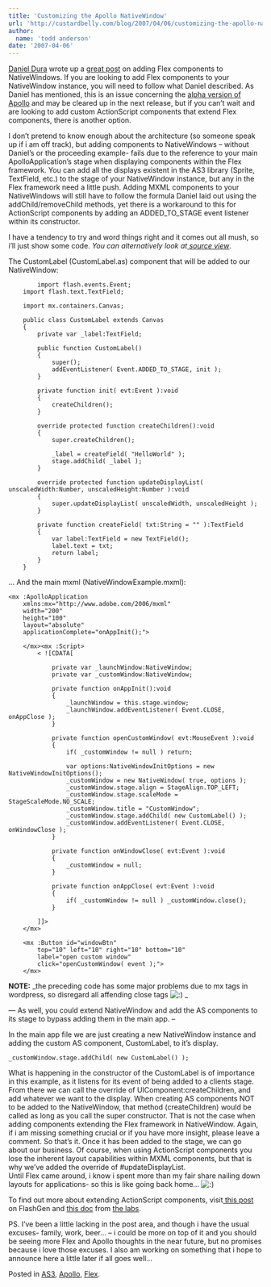 ```yaml
---
title: 'Customizing the Apollo NativeWindow'
url: 'http://custardbelly.com/blog/2007/04/06/customizing-the-apollo-nativewindow/'
author:
  name: 'todd anderson'
date: '2007-04-06'
---
```


[Daniel Dura](http://www.danieldura.com/) wrote up a [great post](http://www.danieldura.com/archive/apollo-multi-window-support-using-flex) on adding Flex components to NativeWindows. If you are looking to add Flex components to your NativeWindow instance, you will need to follow what Daniel described. As Daniel has mentioned, this is an issue concerning the [alpha version of Apollo](http://www.adobe.com/go/apollo) and may be cleared up in the next release, but if you can’t wait and are looking to add custom ActionScript components that extend Flex components, there is another option. 

I don’t pretend to know enough about the architecture (so someone speak up if i am off track), but adding components to NativeWindows – without Daniel’s or the proceeding example- fails due to the reference to your main ApolloApplication’s stage when displaying components within the Flex framework. You can add all the displays existent in the AS3 library (Sprite, TextField, etc.) to the stage of your NativeWindow instance, but any in the Flex framework need a little push. Adding MXML components to your NativeWindows will still have to follow the formula Daniel laid out using the addChild/removeChild methods, yet there is a workaround to this for ActionScript components by adding an ADDED_TO_STAGE event listener within its constructor.

I have a tendency to try and word things right and it comes out all mush, so i’ll just show some code. _You can alternatively look at[ source view](http://custardbelly.com/downloads/apollo/NativeWindowExample)_. 

The CustomLabel (CustomLabel.as) component that will be added to our NativeWindow:
    
            import flash.events.Event;
    	import flash.text.TextField;
     
    	import mx.containers.Canvas;
     
    	public class CustomLabel extends Canvas
    	{
    		private var _label:TextField;
     
    		public function CustomLabel()
    		{
    			super();
    			addEventListener( Event.ADDED_TO_STAGE, init );
    		}
     
    		private function init( evt:Event ):void
    		{
    			createChildren();
    		}
     
    		override protected function createChildren():void
    		{
    			super.createChildren();
     
    			_label = createField( "HelloWorld" );
    			stage.addChild( _label );
    		}
     
    		override protected function updateDisplayList( unscaledWidth:Number, unscaledHeight:Number ):void
    		{
    			super.updateDisplayList( unscaledWidth, unscaledHeight );
    		}
     
    		private function createField( txt:String = "" ):TextField
    		{
    			var label:TextField = new TextField();
    			label.text = txt;
    			return label;	
    		}
    	}

… And the main mxml (NativeWindowExample.mxml):
    
    <mx :ApolloApplication 
    	xmlns:mx="http://www.adobe.com/2006/mxml"
    	width="200"
    	height="100" 
    	layout="absolute"
    	applicationComplete="onAppInit();">
     
    	</mx><mx :Script>
    		< ![CDATA[
     
    			private var _launchWindow:NativeWindow;
    			private var _customWindow:NativeWindow;
     
    			private function onAppInit():void
    			{
    				_launchWindow = this.stage.window;
    				_launchWindow.addEventListener( Event.CLOSE, onAppClose );
    			}
     
    			private function openCustomWindow( evt:MouseEvent ):void
    			{
    				if( _customWindow != null ) return;
     
    				var options:NativeWindowInitOptions = new NativeWindowInitOptions();
    				_customWindow = new NativeWindow( true, options );
    				_customWindow.stage.align = StageAlign.TOP_LEFT;
    				_customWindow.stage.scaleMode = StageScaleMode.NO_SCALE;
    				_customWindow.title = "CustomWindow";
    				_customWindow.stage.addChild( new CustomLabel() );
    				_customWindow.addEventListener( Event.CLOSE, onWindowClose );
    			}
     
    			private function onWindowClose( evt:Event ):void
    			{
    				_customWindow = null;
    			}
     
    			private function onAppClose( evt:Event ):void
    			{
    				if( _customWindow != null ) _customWindow.close();
    			}
     
    		]]>
    	</mx>
     
    	<mx :Button id="windowBtn" 
    		top="10" left="10" right="10" bottom="10"
    		label="open custom window"
    		click="openCustomWindow( event );">
    	</mx>

**NOTE:** _the preceding code has some major problems due to mx tags in wordpress, so disregard all affending close tags ![:)](http://custardbelly.com/blog/wp-includes/images/smilies/icon_smile.gif) _

— As well, you could extend NativeWindow and add the AS components to its stage to bypass adding them in the main app. –

In the main app file we are just creating a new NativeWindow instance and adding the custom AS component, CustomLabel, to it’s display.
    
    _customWindow.stage.addChild( new CustomLabel() );

What is happening in the constructor of the CustomLabel is of importance in this example, as it listens for its event of being added to a clients stage. From there we can call the override of UIComponent:createChildren, and add whatever we want to the display. When creating AS components NOT to be added to the NativeWindow, that method (createChildren) would be called as long as you call the super constructor. That is not the case when adding components extending the Flex framework in NativeWindow. Again, if i am missing something crucial or if you have more insight, please leave a comment. So that’s it. Once it has been added to the stage, we can go about our business. Of course, when using ActionScript components you lose the inherent layout capabilities within MXML components, but that is why we’ve added the override of #updateDisplayList.  
Until Flex came around, i know i spent more than my fair share nailing down layouts for applications- so this is like going back home… ![:)](http://custardbelly.com/blog/wp-includes/images/smilies/icon_smile.gif)

To find out more about extending ActionScript components, visit[ this post](http://blog.flashgen.com/2006/11/08/base-component-methods-actionscript-20-to-30/) on FlashGen and [this doc](http://download.macromedia.com/pub/documentation/en/flex/2/flex2_createextendcomponents.pdf) from [the labs](http://labs.adobe.com/).

PS. I’ve been a little lacking in the post area, and though i have the usual excuses- family, work, beer… – i could be more on top of it and you should be seeing more Flex and Apollo thoughts in the near future, but no promises because i love those excuses. I also am working on something that i hope to announce here a little later if all goes well…

Posted in [AS3](http://custardbelly.com/blog/category/as3/), [Apollo](http://custardbelly.com/blog/category/apollo/), [Flex](http://custardbelly.com/blog/category/flex/).
